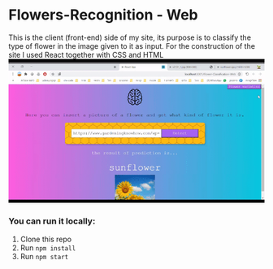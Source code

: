 

# Flowers-Recognition - Web
This is the client (front-end) side of my site, its purpose is to classify the type of flower in the image given to it as input.
For the construction of the site I used React together with CSS and HTML 
<br>
![](screenshot.gif)

### You can run it locally:
1. Clone this repo
2. Run `npm install`
3. Run `npm start`


